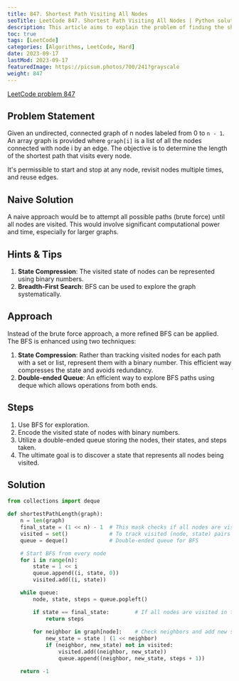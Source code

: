 ```yaml
---
title: 847. Shortest Path Visiting All Nodes
seoTitle: LeetCode 847. Shortest Path Visiting All Nodes | Python solution and explanation
description: This article aims to explain the problem of finding the shortest path to visit all nodes in an undirected, connected graph.
toc: true
tags: [LeetCode]
categories: [Algorithms, LeetCode, Hard]
date: 2023-09-17
lastMod: 2023-09-17
featuredImage: https://picsum.photos/700/241?grayscale
weight: 847
---
```


[LeetCode problem 847](<https://leetcode.com/problems/shortest-path-visiting-all-nodes/>)

## Problem Statement

Given an undirected, connected graph of n nodes labeled from 0 to `n - 1`. An array graph is provided where `graph[i]` is a list of all the nodes connected with node i by an edge. The objective is to determine the length of the shortest path that visits every node.

It's permissible to start and stop at any node, revisit nodes multiple times, and reuse edges.

## Naive Solution

A naive approach would be to attempt all possible paths (brute force) until all nodes are visited. This would involve significant computational power and time, especially for larger graphs.

## Hints & Tips

1. **State Compression**: The visited state of nodes can be represented using binary numbers.
2. **Breadth-First Search**: BFS can be used to explore the graph systematically.

## Approach

Instead of the brute force approach, a more refined BFS can be applied. The BFS is enhanced using two techniques:

1. **State Compression**: Rather than tracking visited nodes for each path with a set or list, represent them with a binary number. This efficient way compresses the state and avoids redundancy.
2. **Double-ended Queue**: An efficient way to explore BFS paths using deque which allows operations from both ends.

## Steps

1. Use BFS for exploration.
2. Encode the visited state of nodes with binary numbers.
3. Utilize a double-ended queue storing the nodes, their states, and steps taken.
4. The ultimate goal is to discover a state that represents all nodes being visited.

## Solution

```python
from collections import deque

def shortestPathLength(graph):
    n = len(graph)
    final_state = (1 << n) - 1  # This mask checks if all nodes are visited
    visited = set()             # To track visited (node, state) pairs
    queue = deque()             # Double-ended queue for BFS

    # Start BFS from every node
    for i in range(n):
        state = 1 << i
        queue.append((i, state, 0))
        visited.add((i, state))

    while queue:
        node, state, steps = queue.popleft()

        if state == final_state:        # If all nodes are visited in the current state, return steps
            return steps
        
        for neighbor in graph[node]:    # Check neighbors and add new states to the queue
            new_state = state | (1 << neighbor)
            if (neighbor, new_state) not in visited:
                visited.add((neighbor, new_state))
                queue.append((neighbor, new_state, steps + 1))

    return -1
```
